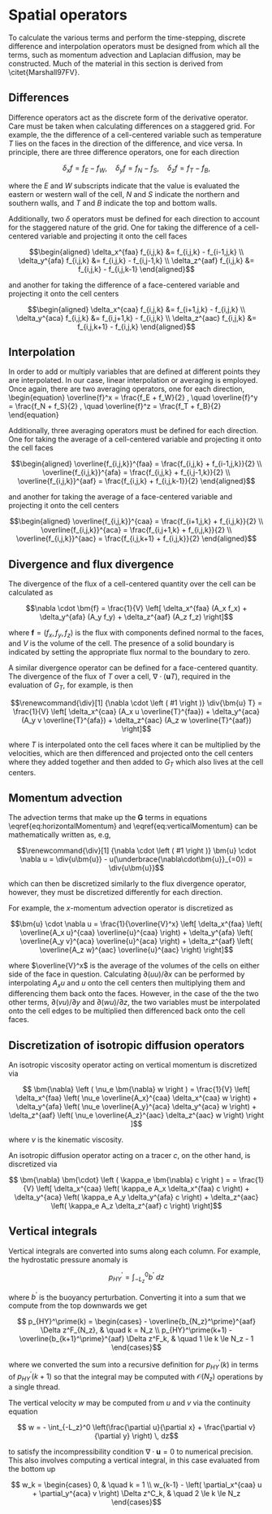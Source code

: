 # Spatial operators

To calculate the various terms and perform the time-stepping, discrete difference and interpolation operators must be
designed from which all the terms, such as momentum advection and Laplacian diffusion, may be constructed. Much of the
material in this section is derived from \citet{Marshall97FV}.

## Differences

Difference operators act as the discrete form of the derivative operator. Care must be taken when calculating
differences on a staggered grid. For example, the the difference of a cell-centered variable such as temperature $T$
lies on the faces  in the direction of the difference, and vice versa. In principle, there are three difference
operators, one for each  direction
```math
  \delta_x f = f_E - f_W, \quad
  \delta_y f = f_N - f_S , \quad
  \delta_z f = f_T - f_B ,
```
where the $E$ and $W$ subscripts indicate that the value is evaluated the eastern or western wall of the cell, $N$ and
$S$ indicate the northern and southern walls, and $T$ and $B$ indicate the top and bottom walls.

Additionally, two $\delta$ operators must be defined for each direction to account for the staggered nature of the grid.
One for taking the difference of a cell-centered variable and projecting it onto the cell faces
```math
\begin{aligned}
    \delta_x^{faa} f_{i,j,k} &= f_{i,j,k} - f_{i-1,j,k} \\
    \delta_y^{afa} f_{i,j,k} &= f_{i,j,k} - f_{i,j-1,k} \\
    \delta_z^{aaf} f_{i,j,k} &= f_{i,j,k} - f_{i,j,k-1}
\end{aligned}
```
and another for taking the difference of a face-centered variable and projecting it onto the cell centers
```math
\begin{aligned}
    \delta_x^{caa} f_{i,j,k} &= f_{i+1,j,k} - f_{i,j,k} \\
    \delta_y^{aca} f_{i,j,k} &= f_{i,j+1,k} - f_{i,j,k} \\
    \delta_z^{aac} f_{i,j,k} &= f_{i,j,k+1} - f_{i,j,k}
\end{aligned}
```

## Interpolation

In order to add or multiply variables that are defined at different points they are interpolated. In our case, linear
interpolation or averaging is employed. Once again, there are two averaging operators, one for each direction,
\begin{equation}
  \overline{f}^x = \frac{f_E + f_W}{2} , \quad
  \overline{f}^y = \frac{f_N + f_S}{2} , \quad
  \overline{f}^z = \frac{f_T + f_B}{2}
\end{equation}

Additionally, three averaging operators must be defined for each direction. One for taking the average of a
cell-centered  variable and projecting it onto the cell faces
```math
\begin{aligned}
    \overline{f_{i,j,k}}^{faa} = \frac{f_{i,j,k} + f_{i-1,j,k}}{2} \\
    \overline{f_{i,j,k}}^{afa} = \frac{f_{i,j,k} + f_{i,j-1,k}}{2} \\
    \overline{f_{i,j,k}}^{aaf} = \frac{f_{i,j,k} + f_{i,j,k-1}}{2}
\end{aligned}
```
and another for taking the average of a face-centered variable and projecting it onto the cell centers
```math
\begin{aligned}
    \overline{f_{i,j,k}}^{caa} = \frac{f_{i+1,j,k} + f_{i,j,k}}{2} \\
    \overline{f_{i,j,k}}^{aca} = \frac{f_{i,j+1,k} + f_{i,j,k}}{2} \\
    \overline{f_{i,j,k}}^{aac} = \frac{f_{i,j,k+1} + f_{i,j,k}}{2}
\end{aligned}
```

## Divergence and flux divergence

The divergence of the flux of a cell-centered quantity over the cell can be calculated as
```math
\nabla \cdot \bm{f}
= \frac{1}{V} \left[ \delta_x^{faa} (A_x f_x)
                   + \delta_y^{afa} (A_y f_y)
                   + \delta_z^{aaf} (A_z f_z) \right]
```
where $\bm{f} = (f_x, f_y, f_z)$ is the flux with components defined normal to the faces, and $V$ is the volume of
the cell. The presence of a solid boundary is indicated by setting the appropriate flux normal to the boundary to zero.

A similar divergence operator can be defined for a face-centered quantity. The divergence of the flux of $T$ over a
cell,  $\nabla \cdot (\bm{u} T)$, required in the evaluation of $G_T$, for example, is then
```math
\renewcommand{\div}[1] {\nabla \cdot \left ( #1 \right )}
\div{\bm{u} T}
= \frac{1}{V} \left[ \delta_x^{caa} (A_x u \overline{T}^{faa})
                   + \delta_y^{aca} (A_y v \overline{T}^{afa})
                   + \delta_z^{aac} (A_z w \overline{T}^{aaf}) \right]
```
where $T$ is interpolated onto the cell faces where it can be multiplied by the velocities, which are then differenced
and  projected onto the cell centers where they added together and then added to $G_T$ which also lives at the cell
centers.

## Momentum advection

The advection terms that make up the $\mathbf{G}$ terms in equations \eqref{eq:horizontalMomentum} and
\eqref{eq:verticalMomentum} can be mathematically written as, e.g,
```math
\renewcommand{\div}[1] {\nabla \cdot \left ( #1 \right )}
\bm{u} \cdot \nabla u
    = \div{u\bm{u}} - u(\underbrace{\nabla\cdot\bm{u}}_{=0})
    = \div{u\bm{u}}
```
which can then be discretized similarly to the flux divergence operator, however, they must be discretized differently
for each direction.

For example, the $x$-momentum advection operator is discretized as
```math
\bm{u} \cdot \nabla u
= \frac{1}{\overline{V}^x} \left[
    \delta_x^{faa} \left( \overline{A_x u}^{caa} \overline{u}^{caa} \right)
  + \delta_y^{afa} \left( \overline{A_y v}^{aca} \overline{u}^{aca} \right)
  + \delta_z^{aaf} \left( \overline{A_z w}^{aac} \overline{u}^{aac} \right)
\right]
```
where $\overline{V}^x$ is the average of the volumes of the cells on either side of the face in question. Calculating
$\partial(uu)/\partial x$ can be performed by interpolating $A_x u$ and $u$ onto the cell centers then multiplying them
and differencing them back onto the faces. However, in the case of the the two other terms, $\partial(vu)/\partial y$
and $\partial(wu)/\partial z$, the two variables must be interpolated onto the cell edges to be multiplied then
differenced back onto the cell faces.

## Discretization of isotropic diffusion operators

An isotropic viscosity operator acting on vertical momentum is discretized via
```math
    \bm{\nabla} \left ( \nu_e \bm{\nabla} w \right )
    = \frac{1}{V} \left[
          \delta_x^{faa} \left( \nu_e \overline{A_x}^{caa} \delta_x^{caa} w \right)
        + \delta_y^{afa} \left( \nu_e \overline{A_y}^{aca} \delta_y^{aca} w \right)
        + \delta_z^{aaf} \left( \nu_e \overline{A_z}^{aac} \delta_z^{aac} w \right)
    \right ]
```
where $\nu$ is the kinematic viscosity.

An isotropic diffusion operator acting on a tracer $c$, on the other hand, is discretized via
```math
   \bm{\nabla} \bm{\cdot} \left ( \kappa_e \bm{\nabla} c \right ) =
    = \frac{1}{V} \left[
        \delta_x^{caa} \left( \kappa_e A_x \delta_x^{faa} c \right)
      + \delta_y^{aca} \left( \kappa_e A_y \delta_y^{afa} c \right)
      + \delta_z^{aac} \left( \kappa_e A_z \delta_z^{aaf} c \right)
    \right]
```

## Vertical integrals
Vertical integrals are converted into sums along each column. For example, the hydrostatic pressure anomaly is
```math
    p_{HY}^\prime = \int_{-L_z}^0 b^\prime \; dz
```
where $b^\prime$ is the buoyancy perturbation. Converting it into a sum that we compute from the top downwards we get
```math
    p_{HY}^\prime(k) =
        \begin{cases}
            - \overline{b_{N_z}^\prime}^{aaf} \Delta z^F_{N_z},               & \quad k = N_z \\
            p_{HY}^\prime(k+1) - \overline{b_{k+1}^\prime}^{aaf} \Delta z^F_k, & \quad 1 \le k \le N_z - 1
        \end{cases}
```
where we converted the sum into a recursive definition for $p_{HY}^\prime(k)$ in terms of $p_{HY}^\prime(k+1)$ so that
the integral may be computed with $\mathcal{O}(N_z)$ operations by a single thread.

The vertical velocity $w$ may be computed from $u$ and $v$ via the continuity equation
```math
    w = - \int_{-L_z}^0 \left(\frac{\partial u}{\partial x} + \frac{\partial v}{\partial y} \right) \, dz
```
to satisfy the incompressibility condition $\nabla\cdot\bm{u} = 0$ to numerical precision. This also involves computing
a vertical integral, in this case evaluated from the bottom up
```math
    w_k =
        \begin{cases}
            0, & \quad k = 1 \\
            w_{k-1} - \left( \partial_x^{caa} u + \partial_y^{aca} v \right) \Delta z^C_k, & \quad 2 \le k \le N_z
        \end{cases}
```
